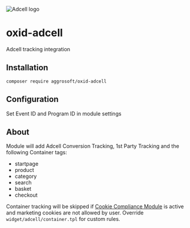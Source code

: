 ![Adcell logo](https://www.adcell.de/themes/adcell-default/images/adcell-logo.png)

# oxid-adcell
Adcell tracking integration

## Installation
`composer require aggrosoft/oxid-adcell`

## Configuration
Set Event ID and Program ID in module settings

## About
Module will add Adcell Conversion Tracking, 1st Party Tracking and the following Container tags:

* startpage
* product
* category
* search
* basket
* checkout

Container tracking will be skipped if [Cookie Compliance Module](https://github.com/aggrosoft/oxid-cookie-compliance)
is active and marketing cookies are not allowed by user. Override `widget/adcell/container.tpl` for custom rules. 